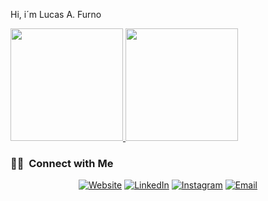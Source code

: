 Hi, i´m Lucas A. Furno
<br/>

<a href="https://github.com/LucasAFurno">
  <img height="180em" src="https://github-readme-stats.vercel.app/api?username=LucasAFurno&theme=highcontrast&show_icons=true" />
  <img height="180em" src="https://github-readme-stats.vercel.app/api/top-langs/?username=LucasAFurno&theme=highcontrast&show_icons=compact" />
</a>

<br/>

<h3> 🤝🏻 &nbsp;Connect with Me </h3>

<p align="center">
<a href="https://www.PCLAF.com.ar/"><img alt="Website" src="https://img.shields.io/badge/Website-www.PCLAF.com.ar-blue?style=flat-square&logo=google-chrome"></a>
<a href="https://www.linkedin.com/in/lucasfurno/"><img alt="LinkedIn" src="https://img.shields.io/badge/LinkedIn-Lucas%20Adrian%20Furno-blue?style=flat-square&logo=linkedin"></a>
<a href="https://www.instagram.com/lucasafurno/"><img alt="Instagram" src="https://img.shields.io/badge/Instagram-lucasafurno_-blue?style=flat-square&logo=instagram"></a>
<a href="mailto:lucas.furno@protonmail.com"><img alt="Email" src="https://img.shields.io/badge/Email-lucas.furno@protonmail.com-blue?style=flat-square&logo=gmail"></a>
</p>
